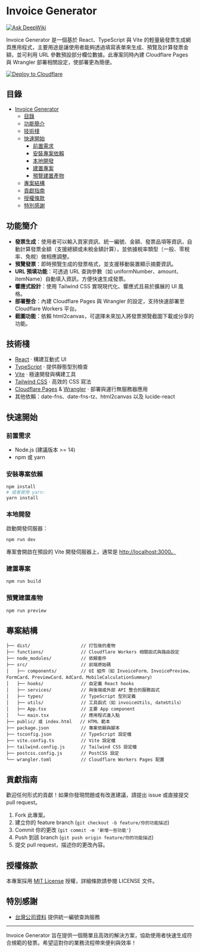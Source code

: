 # Invoice Generator

[![Ask DeepWiki](https://deepwiki.com/badge.svg)](https://github.com/kaikhq/invoice-helper)

Invoice Generator 是一個基於 React、TypeScript 與 Vite 的輕量級發票生成網頁應用程式，主要用途是讓使用者能夠透過填寫表單來生成、預覽及計算發票金額，並可利用 URL 參數預設部分欄位數據。此專案同時內建 Cloudflare Pages 與 Wrangler 部署相關設定，使部署更為簡便。

[![Deploy to Cloudflare](https://deploy.workers.cloudflare.com/button)](https://deploy.workers.cloudflare.com/?url=https://github.com/kaikhq/invoice-helper/)

## 目錄

- [Invoice Generator](#invoice-generator)
  - [目錄](#目錄)
  - [功能簡介](#功能簡介)
  - [技術棧](#技術棧)
  - [快速開始](#快速開始)
    - [前置需求](#前置需求)
    - [安裝專案依賴](#安裝專案依賴)
    - [本地開發](#本地開發)
    - [建置專案](#建置專案)
    - [預覽建置產物](#預覽建置產物)
  - [專案結構](#專案結構)
  - [貢獻指南](#貢獻指南)
  - [授權條款](#授權條款)
  - [特別感謝](#特別感謝)

## 功能簡介

- **發票生成**：使用者可以輸入買家資訊、統一編號、金額、發票品項等資訊，自動計算發票金額（支援總額或未稅金額計算），並依據稅率類型（一般、零稅率、免稅）做相應調整。
- **預覽發票**：即時預覽生成的發票格式，並支援移動裝置顯示摘要資訊。
- **URL 預填功能**：可透過 URL 查詢參數（如 uniformNumber、amount、itemName）自動填入資訊，方便快速生成發票。
- **響應式設計**：使用 Tailwind CSS 實現現代化、響應式且易於擴展的 UI 風格。
- **部署整合**：內建 Cloudflare Pages 與 Wrangler 的設定，支持快速部署至 Cloudflare Workers 平台。
- **截圖功能**：依賴 html2canvas，可選擇未來加入將發票預覽截圖下載或分享的功能。

## 技術棧

- [React](https://reactjs.org/) · 構建互動式 UI
- [TypeScript](https://www.typescriptlang.org/) · 提供靜態型別檢查
- [Vite](https://vitejs.dev/) · 極速開發與構建工具
- [Tailwind CSS](https://tailwindcss.com/) · 高效的 CSS 寫法
- [Cloudflare Pages](https://pages.cloudflare.com/) & [Wrangler](https://developers.cloudflare.com/workers/wrangler/) · 部署與運行無服務器應用
- 其他依賴：date-fns、date-fns-tz、html2canvas 以及 lucide-react

## 快速開始

### 前置需求

- Node.js (建議版本 >= 14)
- npm 或 yarn

### 安裝專案依賴

```bash
npm install
# 或者使用 yarn:
yarn install
```

### 本地開發

啟動開發伺服器：

```bash
npm run dev
```

專案會開啟在預設的 Vite 開發伺服器上，通常是 <http://localhost:3000。>

### 建置專案

```bash
npm run build
```

### 預覽建置產物

```bash
npm run preview
```

## 專案結構

```
├── dist/                   // 打包後的產物
├── functions/              // Cloudflare Workers 相關函式與路由設定
├── node_modules/           // 依賴套件
├── src/                    // 前端原始碼
│   ├── components/         // UI 組件（如 InvoiceForm、InvoicePreview、FormCard、PreviewCard、AdCard、MobileCalculationSummary）
│   ├── hooks/              // 自定義 React hooks
│   ├── services/           // 與後端或外部 API 整合的服務函式
│   ├── types/              // TypeScript 型別定義
│   ├── utils/              // 工具函式（如 invoiceUtils, dateUtils）
│   ├── App.tsx             // 主要 App component
│   └── main.tsx            // 應用程式進入點
├── public/ 或 index.html   // HTML 範本
├── package.json            // 專案依賴與腳本
├── tsconfig.json           // TypeScript 設定檔
├── vite.config.ts          // Vite 設定檔
├── tailwind.config.js      // Tailwind CSS 設定檔
├── postcss.config.js       // PostCSS 設定
└── wrangler.toml           // Cloudflare Workers Pages 配置
```

## 貢獻指南

歡迎任何形式的貢獻！如果你發現問題或有改進建議，請提出 issue 或直接提交 pull request。

1. Fork 此專案。
2. 建立你的 feature branch (`git checkout -b feature/你的功能描述`)
3. Commit 你的更改 (`git commit -m '新增一些功能'`)
4. Push 到該 branch (`git push origin feature/你的功能描述`)
5. 提交 pull request，描述你的更改內容。

## 授權條款

本專案採用 [MIT License](LICENSE) 授權，詳細條款請參閱 LICENSE 文件。

## 特別感謝

- [台灣公司資料](https://company.g0v.ronny.tw/) 提供統一編號查詢服務

---

Invoice Generator 旨在提供一個簡單且高效的解決方案，協助使用者快速生成符合規範的發票。希望這對你的業務流程帶來便利與效率！

